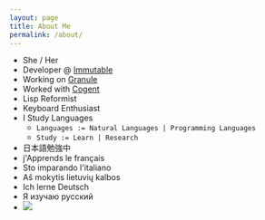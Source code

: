 ```yaml
---
layout: page
title: About Me
permalink: /about/
---
```


* She / Her
* Developer @ [Immutable](https://www.immutable.com/)
* Working on [Granule](https://granule-project.github.io/)
* Worked with [Cogent](https://ts.data61.csiro.au/projects/TS/cogent.pml)
* Lisp Reformist
* Keyboard Enthusiast
* I Study Languages
  - `Languages := Natural Languages | Programming Languages`
  - `Study := Learn | Research`
* 日本語勉強中
* j'Apprends le français
* Sto imparando l'italiano
* Aš mokytis lietuvių kalbos
* Ich lerne Deutsch
* Я изучаю русский
* <img src="https://static.fsf.org/nosvn/associate/crm/645521.png"/>

